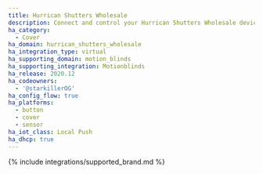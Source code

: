 ```yaml
---
title: Hurrican Shutters Wholesale
description: Connect and control your Hurrican Shutters Wholesale devices using the Motionblinds integration
ha_category:
  - Cover
ha_domain: hurrican_shutters_wholesale
ha_integration_type: virtual
ha_supporting_domain: motion_blinds
ha_supporting_integration: Motionblinds
ha_release: 2020.12
ha_codeowners:
  - '@starkillerOG'
ha_config_flow: true
ha_platforms:
  - button
  - cover
  - sensor
ha_iot_class: Local Push
ha_dhcp: true
---
```


{% include integrations/supported_brand.md %}
